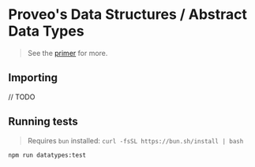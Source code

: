 # Proveo's Data Structures / Abstract Data Types

> See the [primer](./PRIMER.md) for more.

## Importing
// TODO

## Running tests
> Requires `bun` installed: `curl -fsSL https://bun.sh/install | bash`
```bash
npm run datatypes:test
```
